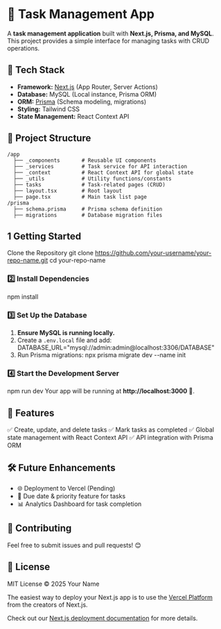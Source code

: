 # 📝 Task Management App

A **task management application** built with **Next.js, Prisma, and MySQL**. This project provides a simple interface for managing tasks with CRUD operations.

## 🚀 Tech Stack
- **Framework:** [Next.js](https://nextjs.org/) (App Router, Server Actions)
- **Database:** MySQL (Local instance, Prisma ORM)
- **ORM:** [Prisma](https://www.prisma.io/) (Schema modeling, migrations)
- **Styling:** Tailwind CSS 
- **State Management:** React Context API

## 📂 Project Structure
```
/app
  ├── _components       # Reusable UI components
  ├── _services         # Task service for API interaction
  ├── _context          # React Context API for global state
  ├── _utils            # Utility functions/constants
  ├── tasks             # Task-related pages (CRUD)
  ├── layout.tsx        # Root layout
  ├── page.tsx          # Main task list page
/prisma
  ├── schema.prisma     # Prisma schema definition
  ├── migrations        # Database migration files
```

## 1 Getting Started
 Clone the Repository
git clone https://github.com/your-username/your-repo-name.git
cd your-repo-name


### 2️⃣ Install Dependencies
npm install

### 3️⃣ Set Up the Database
1. **Ensure MySQL is running locally.**
2. Create a `.env.local` file and add:
   DATABASE_URL="mysql://admin:admin@localhost:3306/DATABASE"
3. Run Prisma migrations:
   npx prisma migrate dev --name init

### 4️⃣ Start the Development Server
npm run dev
Your app will be running at **http://localhost:3000** 🚀.

## 📌 Features
✅ Create, update, and delete tasks
✅ Mark tasks as completed
✅ Global state management with React Context API
✅ API integration with Prisma ORM

## 🛠 Future Enhancements
- 🌐 Deployment to Vercel (Pending)
- 📅 Due date & priority feature for tasks
- 📊 Analytics Dashboard for task completion

## 🤝 Contributing
Feel free to submit issues and pull requests! 😊

## 📜 License
MIT License © 2025 Your Name



The easiest way to deploy your Next.js app is to use the [Vercel Platform](https://vercel.com/new?utm_medium=default-template&filter=next.js&utm_source=create-next-app&utm_campaign=create-next-app-readme) from the creators of Next.js.

Check out our [Next.js deployment documentation](https://nextjs.org/docs/app/building-your-application/deploying) for more details.
